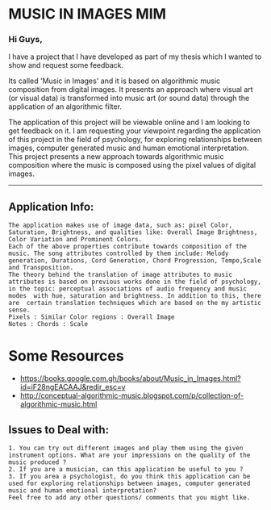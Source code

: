 # MUSIC IN IMAGES MIM

### Hi Guys,
 

I have a project that I have developed as part of my thesis which I wanted to show and request some feedback.
 
Its called 'Music in Images' and it is based on algorithmic music  composition from digital images. It presents an approach where visual  art (or visual data) is transformed into music art (or sound data)  through the application of an algorithmic filter.

The application of this project will be viewable online and I am looking to get feedback on it. I am requesting your viewpoint regarding the application of this project in the field of psychology, for exploring relationships  between images, computer generated music and human emotional  interpretation. 
This project presents a new approach towards algorithmic music  composition where the music is composed using the pixel values of  digital images.

---
 
## Application Info:

```
The application makes use of image data, such as: pixel Color,  Saturation, Brightness, and qualities like: Overall Image Brightness,  Color Variation and Prominent Colors.
Each of the above properties contribute towards composition of the  music. The song attributes controlled by them include: Melody  generation, Durations, Cord Generation, Chord Progression, Tempo,Scale  and Transposition.
The theory behind the translation of image attributes to music  attributes is based on previous works done in the field of psychology,  in the topic: perceptual associations of audio frequency and music modes  with hue, saturation and brightness. In addition to this, there are  certain translation techniques which are based on the my artistic sense. 
Pixels : Similar Color regions : Overall Image
Notes : Chords : Scale

```

 

# Some Resources

* https://books.google.com.gh/books/about/Music_in_Images.html?id=iF28ngEACAAJ&redir_esc=y
* http://conceptual-algorithmic-music.blogspot.com/p/collection-of-algorithmic-music.html


## Issues to Deal with:

```
1. You can try out different images and play them using the given instrument options. What are your impressions on the quality of the music produced ?
2. If you are a musician, can this application be useful to you ?
3. If you area a psychologist, do you think this application can be used for exploring relationships between images, computer generated music and human emotional interpretation?
Feel free to add any other questions/ comments that you might like.

```



